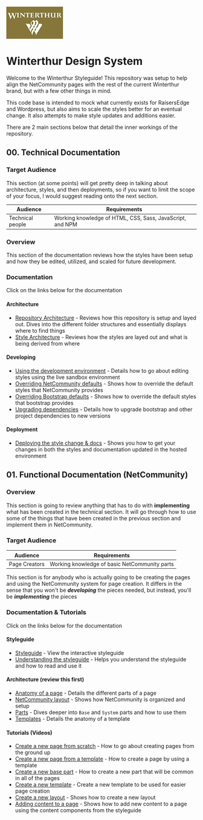 ![alt text](./docs/images/winterthur-logo.jpg "Logo Title Text 1")

# Winterthur Design System

Welcome to the Winterthur Styleguide! This repository was setup to help align the NetCommunity pages with the rest of the current Winterthur brand, but with a few other things in mind.

This code base is intended to mock what currently exists for RaisersEdge and Wordpress, but also aims to scale the styles better for an eventual change. It also attempts to make style updates and additions easier.

There are 2 main sections below that detail the inner workings of the repository.

## 00. Technical Documentation

### Target Audience

This section (at some points) will get pretty deep in talking about architecture, styles, and then deployments, so if you want to limit the scope of your focus, I would suggest reading onto the next section.

| Audience         | Requirements                                              |
| ---------------- | --------------------------------------------------------- |
| Technical people | Working knowledge of HTML, CSS, Sass, JavaScript, and NPM |

### Overview

This section of the documentation reviews how the styles have been setup and how they be edited, utilized, and scaled for future development.

### Documentation

Click on the links below for the documentation

#### Architecture

- [Repository Architecture](./docs/tech/repo-arch.md) - Reviews how this repository is setup and layed out. Dives into the different folder structures and essentially displays where to find things
- [Style Architecture](./docs/tech/style-arch.md) - Reviews how the styles are layed out and what is being derived from where

#### Developing

- [Using the development environment](./docs/tech/developing.md) - Details how to go about editing styles using the live sandbox environment
- [Overriding NetCommunity defaults](./docs/tech/overriding-nc.md) - Shows how to override the default styles that NetCommunity provides
- [Overriding Bootstrap defaults](./docs/tech/overriding-bootstrap.md) - Shows how to override the default styles that bootstrap provides
- [Upgrading dependencies](./docs/tech/upgrade-dependencies.md) - Details how to upgrade bootstrap and other project dependencies to new versions

#### Deployment

- [Deploying the style change & docs](./docs/tech/deployment.md) - Shows you how to get your changes in both the styles and documentation updated in the hosted environment

## 01. Functional Documentation (NetCommunity)

### Overview

This section is going to review anything that has to do with **implementing** what has been created in the technical section. It will go through how to use some of the things that have been created in the previous section and implement them in NetCommunity.

### Target Audience

| Audience      | Requirements                                  |
| ------------- | --------------------------------------------- |
| Page Creators | Working knowledge of basic NetCommunity parts |

This section is for anybody who is actually going to be creating the pages and using the NetCommunity system for page creation. It differs in the sense that you won't be **_developing_** the pieces needed, but instead, you'll be **_implementing_** the pieces

### Documentation & Tutorials

Click on the links below for the documentation

#### Styleguide

- [Styleguide](./styleguide/index.html) - View the interactive styleguide
- [Understanding the styleguide](./docs/system/understand-styleguide.md) - Helps you understand the styleguide and how to read and use it

#### Architecture (review this first)

- [Anatomy of a page](./docs/system/page-anatomy.md) - Details the different parts of a page
- [NetCommunity layout](./docs/system/nc-layout.md) - Shows how NetCommunity is organized and setup
- [Parts](./docs/system/parts.md) - Dives deeper into `Base` and `System` parts and how to use them
- [Templates](./docs/system/templates.md) - Details the anatomy of a template

#### Tutorials (Videos)

- [Create a new page from scratch](./docs/system/create-a-new-page.md) - How to go about creating pages from the ground up
- [Create a new page from a template](./docs/system/create-a-new-page-from-existing.md) - How to create a page by using a template
- [Create a new base part](./docs/system/create-a-new-base-part.md) - How to create a new part that will be common in all of the pages
- [Create a new template](./docs/system/create-a-new-template.md) - Create a new template to be used for easier page creation
- [Create a new layout](./docs/system/create-a-new-layout.md) - Shows how to create a new layout
- [Adding content to a page](./docs/system/add-content-to-a-page.md) - Shows how to add new content to a page using the content components from the styleguide
